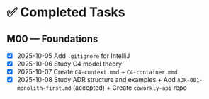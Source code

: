 #  ✅ Completed Tasks

## M00 — Foundations
- [x] 2025-10-05 Add `.gitignore` for IntelliJ
- [x] 2025-10-06 Study C4 model theory
- [x] 2025-10-07 Create `C4-context.mmd` + `C4-container.mmd`
- [x] 2025-10-08 Study ADR structure and examples + Add `ADR-001-monolith-first.md` (accepted) + Create `coworkly-api` repo
